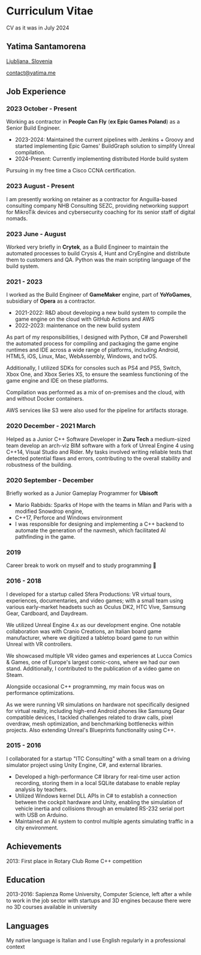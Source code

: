 # Curriculum Vitae

CV as it was in July 2024

## Yatima Santamorena

[Ljubljana, Slovenia](https://maps.app.goo.gl/HkrXs5vaJ4y3X6vW8)

[contact@yatima.me](mailto:contact@yatima.me)

## Job Experience

### 2023 October - Present

Working as contractor in **People Can Fly** (**ex Epic Games Poland**) as a Senior Build Engineer.

- 2023-2024: Maintained the current pipelines with Jenkins + Groovy and started implementing Epic Games' BuildGraph solution to simplify Unreal compilation.
- 2024-Present: Currently implementing distributed Horde build system

Pursuing in my free time a Cisco CCNA certification.

### 2023 August - Present

I am presently working on retainer as a contractor for Anguilla-based consulting company NHB Consulting SEZC, providing networking support for MikroTik devices and cybersecurity coaching for its senior staff of digital nomads.

### 2023 June - August

Worked very briefly in **Crytek**, as a Build Engineer to maintain the automated processes to build Crysis 4,
Hunt and CryEngine and distribute them to customers and QA.
Python was the main scripting language of the build system.

### 2021 - 2023

I worked as the Build Engineer of **GameMaker** engine, part of **YoYoGames**, subsidiary of **Opera** as a contractor.

- 2021-2022: R&D about developing a new build system to compile the game engine on the cloud with GitHub Actions and AWS
- 2022-2023: maintenance on the new build system

As part of my responsibilities, I designed with Python, C# and Powershell the automated process
for compiling and packaging the game engine runtimes and IDE across a wide range of platforms, including Android, HTML5, iOS, Linux, Mac, WebAssembly,
Windows, and tvOS.

Additionally, I utilized SDKs for consoles such as
PS4 and PS5, Switch, Xbox One, and Xbox Series XS, to ensure the seamless functioning of the
game engine and IDE on these platforms.

Compilation was performed as a mix of on-premises and the cloud, with and without Docker
containers.

AWS services like S3 were also used for the pipeline for artifacts storage.

### 2020 December - 2021 March

Helped as a Junior C++ Software Developer in **Zuru Tech** a medium-sized team develop an arch-viz BIM software with a fork of Unreal Engine 4 using C++14, Visual Studio and Rider.
My tasks involved writing reliable tests that detected potential flaws and errors, contributing to the
overall stability and robustness of the building.

### 2020 September - December

Briefly worked as a Junior Gameplay Programmer for **Ubisoft**

- Mario Rabbids: Sparks of Hope with the teams in Milan and Paris with a modified Snowdrop engine,
- C++17, Perforce and Windows environment
- I was responsible for designing and implementing a C++ backend to automate the generation of the navmesh, which facilitated AI pathfinding in the game.

### 2019

Career break to work on myself and to study programming 🌱

### 2016 - 2018

I developed for a startup called Sfera Productions: VR virtual tours, experiences, documentaries, and video games; with a small team
using various early-market headsets such as Oculus DK2, HTC Vive, Samsung Gear, Cardboard,
and Daydream.

We utilized Unreal Engine 4.x as our development engine.
One notable collaboration was with Cranio Creations, an Italian board game manufacturer, where
we digitized a tabletop board game to run within Unreal with VR controllers.

We showcased multiple VR video games and experiences at Lucca Comics & Games, one of
Europe's largest comic-cons, where we had our own stand.
Additionally, I contributed to the publication of a video game on Steam.

Alongside occasional C++ programming, my main focus was on performance optimizations.

As we were running VR simulations on hardware not specifically designed for virtual reality, including
high-end Android phones like Samsung Gear compatible devices, I tackled challenges related to
draw calls, pixel overdraw, mesh optimization, and benchmarking bottlenecks within projects. Also extending Unreal's Blueprints functionality using C++.

### 2015 - 2016

I collaborated for a startup "ITC Consulting" with a small team on a driving simulator project using Unity Engine, C#, and
external libraries.

- Developed a high-performance C# library for real-time user action recording, storing them in a
local SQLite database to enable replay analysis by teachers.
- Utilized Windows kernel DLL APIs in C# to establish a connection between the cockpit
hardware and Unity, enabling the simulation of vehicle inertia and collisions through an
emulated RS-232 serial port with USB on Arduino.
- Maintained an AI system to control multiple agents simulating traffic in a city environment.

## Achievements

2013: First place in Rotary Club Rome C++ competition

## Education

2013-2016: Sapienza Rome University, Computer Science, left after a while to work in the job sector with startups and 3D engines because there were no 3D courses available in university  

## Languages

My native language is Italian and I use English regularly in a professional context
